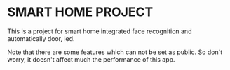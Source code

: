 # SMART HOME PROJECT
This is a project for smart home integrated face recognition and automatically door, led.

Note that there are some features which can not be set as public. So don't worry, it doesn't affect much the performance of this app.